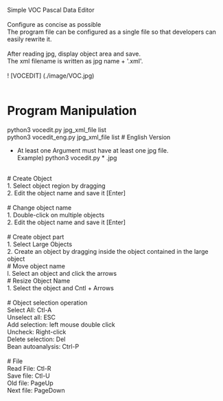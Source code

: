 Simple VOC Pascal Data Editor <br>
<br>
Configure as concise as possible <br>
The program file can be configured as a single file so that developers can easily rewrite it. <br>
<br>
After reading jpg, display object area and save. <br>
The xml filename is written as jpg name + '.xml'. <br>
<br>
! [VOCEDIT] (./image/VOC.jpg) <br>
<br>
# Program Manipulation <br>
  python3 vocedit.py jpg_xml_file list <br>
  python3 vocedit_eng.py jpg_xml_file list # English Version <br>
  - At least one Argument must have at least one jpg file. <br>
 Example) python3 vocedit.py * .jpg <br>
<br>
# Create Object <br>
 1. Select object region by dragging <br>
 2. Edit the object name and save it [Enter] <br>
<br>
# Change object name <br>
 1. Double-click on multiple objects <br>
 2. Edit the object name and save it [Enter] <br>
<br>
# Create object part <br>
 1. Select Large Objects <br>
 2. Create an object by dragging inside the object contained in the large object <br>
# Move object name <br>
 l. Select an object and click the arrows <br>
# Resize Object Name <br>
 1. Select the object and Cntl + Arrows <br>
<br>
# Object selection operation <br>
    Select All: Ctl-A <br>
    Unselect all: ESC <br>
    Add selection: left mouse double click <br>
    Uncheck: Right-click <br>
    Delete selection: Del <br>
    Bean autoanalysis: Ctrl-P <br>
    <br>
# File <br>
    Read File: Ctl-R <br>
    Save file: Ctl-U <br>
    Old file: PageUp <br>
    Next file: PageDown <br>

